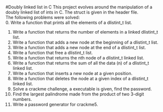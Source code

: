 #Doubly linked list in C
This project evolves around the manipulation of a doubly linked list of ints in C. The struct is given in the header file.   
The following problems were solved:  
0. Write a function that prints all the elements of a dlistint_t list.  
1. Write a function that returns the number of elements in a linked dlistint_t list.  
2. Write a function that adds a new node at the beginning of a dlistint_t list.  
3. Write a function that adds a new node at the end of a dlistint_t list.  
4. Write a function that free a dlistint_t list.  
5. Write a function that returns the nth node of a dlistint_t linked list.  
6. Write a function that returns the sum of all the data (n) of a dlistint_t linked list.  
7. Write a function that inserts a new node at a given position.  
8. Write a function that deletes the node at a given index of a dlistint_t linked list.  
9. Solve a crackme challenge, a executable is given, find the password.  
10. Find the largest palindrome made from the product of two 3-digit numbers.  
11. Write a password generator for crackme5.
